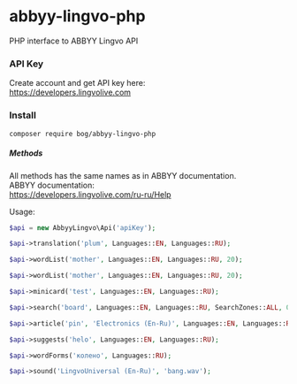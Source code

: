 abbyy-lingvo-php
===========

PHP interface to ABBYY Lingvo API

### API Key

Create account and get API key here:  
https://developers.lingvolive.com

### Install

```
composer require bog/abbyy-lingvo-php
```

##### Methods
All methods has the same names as in ABBYY documentation.  
ABBYY documentation:  
https://developers.lingvolive.com/ru-ru/Help
  
  
Usage:
```PHP
$api = new AbbyyLingvo\Api('apiKey');

$api->translation('plum', Languages::EN, Languages::RU);

$api->wordList('mother', Languages::EN, Languages::RU, 20);

$api->wordList('mother', Languages::EN, Languages::RU, 20);

$api->minicard('test', Languages::EN, Languages::RU);

$api->search('board', Languages::EN, Languages::RU, SearchZones::ALL, 0, 10);

$api->article('pin', 'Electronics (En-Ru)', Languages::EN, Languages::RU);

$api->suggests('helo', Languages::EN, Languages::RU);

$api->wordForms('колено', Languages::RU);

$api->sound('LingvoUniversal (En-Ru)', 'bang.wav');
```
